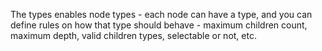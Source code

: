 The types enables node types - each node can have a type, and you can define rules on how that type should behave - maximum children count, maximum depth, valid children types, selectable or not, etc.